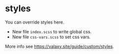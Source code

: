 # styles

You can override styles here.

- New file `index.scss` to write global css.
- New file `css-vars.scss` to set css vars.

More info see <https://valaxy.site/guide/custom/styles>.
